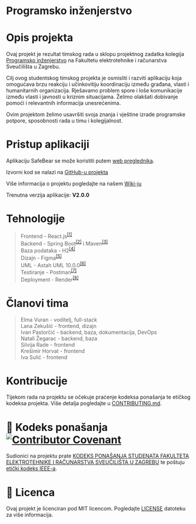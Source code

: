 # Programsko inženjerstvo


# Opis projekta
Ovaj projekt je rezultat timskog rada u sklopu projektnog zadatka kolegija [Programsko inženjerstvo](https://www.fer.unizg.hr/predmet/proinz) na Fakultetu elektrotehnike i računarstva Sveučilišta u Zagrebu. 

Cilj ovog studentskog timskog projekta je osmisliti i razviti aplikaciju koja omogućava brzu reakciju i učinkovitiju koordinaciju između građana, vlasti i humanitarnih organizacija. Rješavamo problem spore i loše komunikacije između vlasti i javnosti u kriznim situacijama. Želimo olakšati dobivanje pomoći i relevantnih informacija unesrećenima. 

Ovim projektom želimo usavršiti svoja znanja i vještine izrade programske potpore, sposobnosti rada u timu i kolegijalnost. 

# Pristup aplikaciji
Aplikaciju SafeBear se može koristiti putem [web preglednika](https://safebear.onrender.com/).

Izvorni kod se nalazi na [GitHub-u projekta](https://github.com/IvanPastorcic/LeteciMedvjedici/tree/main/IzvorniKod) 

Više informacija o projektu pogledajte na našem [Wiki-ju](https://github.com/IvanPastorcic/LeteciMedvjedici/wiki)

Trenutna verzija aplikacije: **V2.0.0**


# Tehnologije

> Frontend - React.js<sup>[[1]](https://react.dev/)</sup> <br>
> Backend - Spring Boot<sup>[[2]](https://spring.io/)</sup> i Maven<sup>[[3]](https://maven.apache.org/)</sup> <br>
> Baza podataka - H2<sup>[[4]](https://www.h2database.com/html/main.html)</sup> <br>
> Dizajn - Figma<sup>[[5]](https://www.figma.com/)</sup> <br>
> UML - Astah UML 10.0.0<sup>[[6]](https://astah.net/)</sup> <br>
> Testiranje - Postman<sup>[[7]](https://www.postman.com/)</sup> <br>
> Deployment - Render<sup>[[8]](https://render.com/)</sup> <br>

# Članovi tima 
> Elma Vuran - voditelj, full-stack <br>
> Lana Zekušić - frontend, dizajn <br>
> Ivan Pastorčić - backend, baza, dokumentacija, DevOps <br>
> Natali Žegarac - backend, baza <br>
> Silvija Rade - frontend <br>
> Krešimir Horvat - frontend <br>
> Iva Sulić - frontend <br>

# Kontribucije
Tijekom rada na projektu se očekuje praćenje kodeksa ponašanja te etičkog kodeksa projekta. Više detalja pogledajte u [CONTRIBUTING.md](https://github.com/IvanPastorcic/LeteciMedvjedici/blob/main/CONTRIBUTING.md).



# 📝 Kodeks ponašanja [![Contributor Covenant](https://img.shields.io/badge/Contributor%20Covenant-2.1-4baaaa.svg)](CODE_OF_CONDUCT.md)
Sudionici na projektu prate [KODEKS PONAŠANJA STUDENATA FAKULTETA ELEKTROTEHNIKE I RAČUNARSTVA SVEUČILIŠTA U ZAGREBU](https://www.fer.hr/_download/repository/Kodeks_ponasanja_studenata_FER-a_procisceni_tekst_2016%5B1%5D.pdf) te poštuju
[etički kodeks IEEE-a](https://www.ieee.org/about/corporate/governance/p7-8.html).

# 📝 Licenca
Ovaj projekt je licenciran pod MIT licencom. Pogledajte [LICENSE](LICENSE) datoteku za više informacija.

<!-- Važeća (1) 
[![CC BY-NC-SA 4.0][cc-by-nc-sa-shield]][cc-by-nc-sa]

Ovaj repozitorij sadrži otvoreni obrazovni sadržaji (eng. Open Educational Resources)  i licenciran je prema pravilima Creative Commons licencije koja omogućava da preuzmete djelo, podijelite ga s drugima uz 
uvjet da navođenja autora, ne upotrebljavate ga u komercijalne svrhe te dijelite pod istim uvjetima [Creative Commons Attribution-NonCommercial-ShareAlike 4.0 International License HR][cc-by-nc-sa].
>
> ### Napomena:
>
> Svi paketi distribuiraju se pod vlastitim licencama.
> Svi upotrijebljeni materijali  (slike, modeli, animacije, ...) distribuiraju se pod vlastitim licencama.

[![CC BY-NC-SA 4.0][cc-by-nc-sa-image]][cc-by-nc-sa]

[cc-by-nc-sa]: https://creativecommons.org/licenses/by-nc/4.0/deed.hr 
[cc-by-nc-sa-image]: https://licensebuttons.net/l/by-nc-sa/4.0/88x31.png
[cc-by-nc-sa-shield]: https://img.shields.io/badge/License-CC%20BY--NC--SA%204.0-lightgrey.svg

Original [![cc0-1.0][cc0-1.0-shield]][cc0-1.0]
>
>COPYING: All the content within this repository is dedicated to the public domain under the CC0 1.0 Universal (CC0 1.0) Public Domain Dedication.
>
[![CC0-1.0][cc0-1.0-image]][cc0-1.0]

[cc0-1.0]: https://creativecommons.org/licenses/by/1.0/deed.en
[cc0-1.0-image]: https://licensebuttons.net/l/by/1.0/88x31.png
[cc0-1.0-shield]: https://img.shields.io/badge/License-CC0--1.0-lightgrey.svg -->
